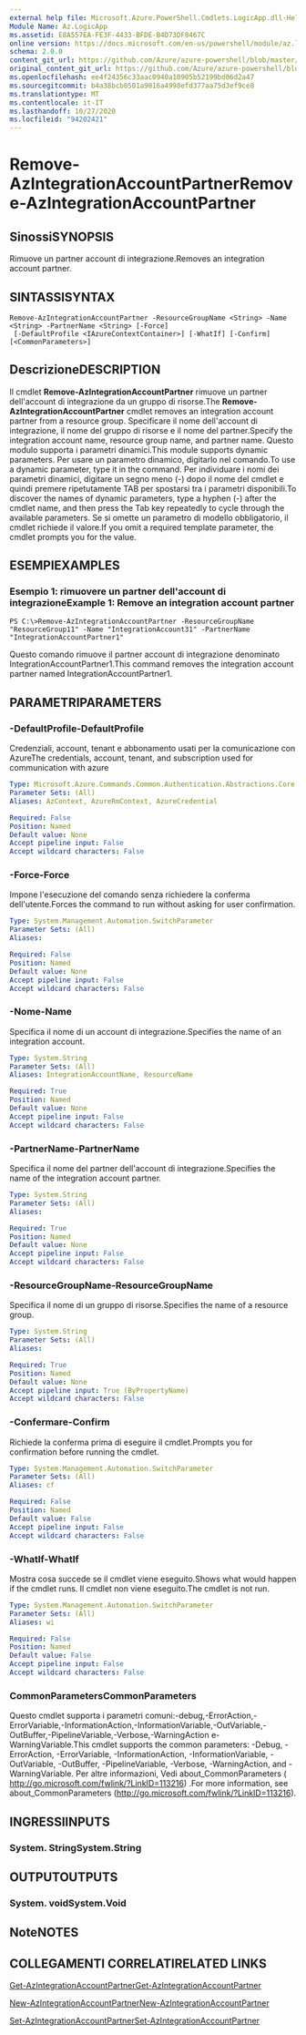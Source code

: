 ```yaml
---
external help file: Microsoft.Azure.PowerShell.Cmdlets.LogicApp.dll-Help.xml
Module Name: Az.LogicApp
ms.assetid: E8A557EA-FE3F-4433-BFDE-B4D73DF8467C
online version: https://docs.microsoft.com/en-us/powershell/module/az.logicapp/remove-azintegrationaccountpartner
schema: 2.0.0
content_git_url: https://github.com/Azure/azure-powershell/blob/master/src/LogicApp/LogicApp/help/Remove-AzIntegrationAccountPartner.md
original_content_git_url: https://github.com/Azure/azure-powershell/blob/master/src/LogicApp/LogicApp/help/Remove-AzIntegrationAccountPartner.md
ms.openlocfilehash: ee4f24356c33aac0940a10905b52199bd06d2a47
ms.sourcegitcommit: b4a38bcb0501a9016a4998efd377aa75d3ef9ce8
ms.translationtype: MT
ms.contentlocale: it-IT
ms.lasthandoff: 10/27/2020
ms.locfileid: "94202421"
---
```

# <span data-ttu-id="28c43-101">Remove-AzIntegrationAccountPartner</span><span class="sxs-lookup"><span data-stu-id="28c43-101">Remove-AzIntegrationAccountPartner</span></span>

## <span data-ttu-id="28c43-102">Sinossi</span><span class="sxs-lookup"><span data-stu-id="28c43-102">SYNOPSIS</span></span>
<span data-ttu-id="28c43-103">Rimuove un partner account di integrazione.</span><span class="sxs-lookup"><span data-stu-id="28c43-103">Removes an integration account partner.</span></span>

## <span data-ttu-id="28c43-104">SINTASSI</span><span class="sxs-lookup"><span data-stu-id="28c43-104">SYNTAX</span></span>

```
Remove-AzIntegrationAccountPartner -ResourceGroupName <String> -Name <String> -PartnerName <String> [-Force]
 [-DefaultProfile <IAzureContextContainer>] [-WhatIf] [-Confirm] [<CommonParameters>]
```

## <span data-ttu-id="28c43-105">Descrizione</span><span class="sxs-lookup"><span data-stu-id="28c43-105">DESCRIPTION</span></span>
<span data-ttu-id="28c43-106">Il cmdlet **Remove-AzIntegrationAccountPartner** rimuove un partner dell'account di integrazione da un gruppo di risorse.</span><span class="sxs-lookup"><span data-stu-id="28c43-106">The **Remove-AzIntegrationAccountPartner** cmdlet removes an integration account partner from a resource group.</span></span>
<span data-ttu-id="28c43-107">Specificare il nome dell'account di integrazione, il nome del gruppo di risorse e il nome del partner.</span><span class="sxs-lookup"><span data-stu-id="28c43-107">Specify the integration account name, resource group name, and partner name.</span></span>
<span data-ttu-id="28c43-108">Questo modulo supporta i parametri dinamici.</span><span class="sxs-lookup"><span data-stu-id="28c43-108">This module supports dynamic parameters.</span></span>
<span data-ttu-id="28c43-109">Per usare un parametro dinamico, digitarlo nel comando.</span><span class="sxs-lookup"><span data-stu-id="28c43-109">To use a dynamic parameter, type it in the command.</span></span>
<span data-ttu-id="28c43-110">Per individuare i nomi dei parametri dinamici, digitare un segno meno (-) dopo il nome del cmdlet e quindi premere ripetutamente TAB per spostarsi tra i parametri disponibili.</span><span class="sxs-lookup"><span data-stu-id="28c43-110">To discover the names of dynamic parameters, type a hyphen (-) after the cmdlet name, and then press the Tab key repeatedly to cycle through the available parameters.</span></span>
<span data-ttu-id="28c43-111">Se si omette un parametro di modello obbligatorio, il cmdlet richiede il valore.</span><span class="sxs-lookup"><span data-stu-id="28c43-111">If you omit a required template parameter, the cmdlet prompts you for the value.</span></span>

## <span data-ttu-id="28c43-112">ESEMPI</span><span class="sxs-lookup"><span data-stu-id="28c43-112">EXAMPLES</span></span>

### <span data-ttu-id="28c43-113">Esempio 1: rimuovere un partner dell'account di integrazione</span><span class="sxs-lookup"><span data-stu-id="28c43-113">Example 1: Remove an integration account partner</span></span>
```
PS C:\>Remove-AzIntegrationAccountPartner -ResourceGroupName "ResourceGroup11" -Name "IntegrationAccount31" -PartnerName "IntegrationAccountPartner1"
```

<span data-ttu-id="28c43-114">Questo comando rimuove il partner account di integrazione denominato IntegrationAccountPartner1.</span><span class="sxs-lookup"><span data-stu-id="28c43-114">This command removes the integration account partner named IntegrationAccountPartner1.</span></span>

## <span data-ttu-id="28c43-115">PARAMETRI</span><span class="sxs-lookup"><span data-stu-id="28c43-115">PARAMETERS</span></span>

### <span data-ttu-id="28c43-116">-DefaultProfile</span><span class="sxs-lookup"><span data-stu-id="28c43-116">-DefaultProfile</span></span>
<span data-ttu-id="28c43-117">Credenziali, account, tenant e abbonamento usati per la comunicazione con Azure</span><span class="sxs-lookup"><span data-stu-id="28c43-117">The credentials, account, tenant, and subscription used for communication with azure</span></span>

```yaml
Type: Microsoft.Azure.Commands.Common.Authentication.Abstractions.Core.IAzureContextContainer
Parameter Sets: (All)
Aliases: AzContext, AzureRmContext, AzureCredential

Required: False
Position: Named
Default value: None
Accept pipeline input: False
Accept wildcard characters: False
```

### <span data-ttu-id="28c43-118">-Force</span><span class="sxs-lookup"><span data-stu-id="28c43-118">-Force</span></span>
<span data-ttu-id="28c43-119">Impone l'esecuzione del comando senza richiedere la conferma dell'utente.</span><span class="sxs-lookup"><span data-stu-id="28c43-119">Forces the command to run without asking for user confirmation.</span></span>

```yaml
Type: System.Management.Automation.SwitchParameter
Parameter Sets: (All)
Aliases:

Required: False
Position: Named
Default value: None
Accept pipeline input: False
Accept wildcard characters: False
```

### <span data-ttu-id="28c43-120">-Nome</span><span class="sxs-lookup"><span data-stu-id="28c43-120">-Name</span></span>
<span data-ttu-id="28c43-121">Specifica il nome di un account di integrazione.</span><span class="sxs-lookup"><span data-stu-id="28c43-121">Specifies the name of an integration account.</span></span>

```yaml
Type: System.String
Parameter Sets: (All)
Aliases: IntegrationAccountName, ResourceName

Required: True
Position: Named
Default value: None
Accept pipeline input: False
Accept wildcard characters: False
```

### <span data-ttu-id="28c43-122">-PartnerName</span><span class="sxs-lookup"><span data-stu-id="28c43-122">-PartnerName</span></span>
<span data-ttu-id="28c43-123">Specifica il nome del partner dell'account di integrazione.</span><span class="sxs-lookup"><span data-stu-id="28c43-123">Specifies the name of the integration account partner.</span></span>

```yaml
Type: System.String
Parameter Sets: (All)
Aliases:

Required: True
Position: Named
Default value: None
Accept pipeline input: False
Accept wildcard characters: False
```

### <span data-ttu-id="28c43-124">-ResourceGroupName</span><span class="sxs-lookup"><span data-stu-id="28c43-124">-ResourceGroupName</span></span>
<span data-ttu-id="28c43-125">Specifica il nome di un gruppo di risorse.</span><span class="sxs-lookup"><span data-stu-id="28c43-125">Specifies the name of a resource group.</span></span>

```yaml
Type: System.String
Parameter Sets: (All)
Aliases:

Required: True
Position: Named
Default value: None
Accept pipeline input: True (ByPropertyName)
Accept wildcard characters: False
```

### <span data-ttu-id="28c43-126">-Confermare</span><span class="sxs-lookup"><span data-stu-id="28c43-126">-Confirm</span></span>
<span data-ttu-id="28c43-127">Richiede la conferma prima di eseguire il cmdlet.</span><span class="sxs-lookup"><span data-stu-id="28c43-127">Prompts you for confirmation before running the cmdlet.</span></span>

```yaml
Type: System.Management.Automation.SwitchParameter
Parameter Sets: (All)
Aliases: cf

Required: False
Position: Named
Default value: False
Accept pipeline input: False
Accept wildcard characters: False
```

### <span data-ttu-id="28c43-128">-WhatIf</span><span class="sxs-lookup"><span data-stu-id="28c43-128">-WhatIf</span></span>
<span data-ttu-id="28c43-129">Mostra cosa succede se il cmdlet viene eseguito.</span><span class="sxs-lookup"><span data-stu-id="28c43-129">Shows what would happen if the cmdlet runs.</span></span>
<span data-ttu-id="28c43-130">Il cmdlet non viene eseguito.</span><span class="sxs-lookup"><span data-stu-id="28c43-130">The cmdlet is not run.</span></span>

```yaml
Type: System.Management.Automation.SwitchParameter
Parameter Sets: (All)
Aliases: wi

Required: False
Position: Named
Default value: False
Accept pipeline input: False
Accept wildcard characters: False
```

### <span data-ttu-id="28c43-131">CommonParameters</span><span class="sxs-lookup"><span data-stu-id="28c43-131">CommonParameters</span></span>
<span data-ttu-id="28c43-132">Questo cmdlet supporta i parametri comuni:-debug,-ErrorAction,-ErrorVariable,-InformationAction,-InformationVariable,-OutVariable,-OutBuffer,-PipelineVariable,-Verbose,-WarningAction e-WarningVariable.</span><span class="sxs-lookup"><span data-stu-id="28c43-132">This cmdlet supports the common parameters: -Debug, -ErrorAction, -ErrorVariable, -InformationAction, -InformationVariable, -OutVariable, -OutBuffer, -PipelineVariable, -Verbose, -WarningAction, and -WarningVariable.</span></span> <span data-ttu-id="28c43-133">Per altre informazioni, Vedi about_CommonParameters ( http://go.microsoft.com/fwlink/?LinkID=113216) .</span><span class="sxs-lookup"><span data-stu-id="28c43-133">For more information, see about_CommonParameters (http://go.microsoft.com/fwlink/?LinkID=113216).</span></span>

## <span data-ttu-id="28c43-134">INGRESSI</span><span class="sxs-lookup"><span data-stu-id="28c43-134">INPUTS</span></span>

### <span data-ttu-id="28c43-135">System. String</span><span class="sxs-lookup"><span data-stu-id="28c43-135">System.String</span></span>

## <span data-ttu-id="28c43-136">OUTPUT</span><span class="sxs-lookup"><span data-stu-id="28c43-136">OUTPUTS</span></span>

### <span data-ttu-id="28c43-137">System. void</span><span class="sxs-lookup"><span data-stu-id="28c43-137">System.Void</span></span>

## <span data-ttu-id="28c43-138">Note</span><span class="sxs-lookup"><span data-stu-id="28c43-138">NOTES</span></span>

## <span data-ttu-id="28c43-139">COLLEGAMENTI CORRELATI</span><span class="sxs-lookup"><span data-stu-id="28c43-139">RELATED LINKS</span></span>

[<span data-ttu-id="28c43-140">Get-AzIntegrationAccountPartner</span><span class="sxs-lookup"><span data-stu-id="28c43-140">Get-AzIntegrationAccountPartner</span></span>](./Get-AzIntegrationAccountPartner.md)

[<span data-ttu-id="28c43-141">New-AzIntegrationAccountPartner</span><span class="sxs-lookup"><span data-stu-id="28c43-141">New-AzIntegrationAccountPartner</span></span>](./New-AzIntegrationAccountPartner.md)

[<span data-ttu-id="28c43-142">Set-AzIntegrationAccountPartner</span><span class="sxs-lookup"><span data-stu-id="28c43-142">Set-AzIntegrationAccountPartner</span></span>](./Set-AzIntegrationAccountPartner.md)


